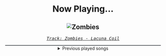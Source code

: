 <div align="center"> 
<h1>Now Playing...</h1>

![Zombies](https://i.scdn.co/image/ab67616d00001e02064b96df07e8e408503de1ac)
--
_<samp><a href="https://open.spotify.com/track/0gGYt8EdfU39d3IAMONxA3">Track: Zombies - Lacuna Coil</a></samp>_

<div style="border: 1px #4B5054 solid"></div>
<details>
  <summary>
    Previous played songs
  </summary>
  <table>
    <thead>
      <tr>
        <th>
          Artist
        </th>
        <th>
          Song
        </th>
        <th>
          Link
        </th>
      </tr>
    </thead>
    <tbody>
      <tr><td>Lacuna Coil</td><td>Zombies</td><td><a href="https://open.spotify.com/track/0gGYt8EdfU39d3IAMONxA3">https://open.spotify.com/track/0gGYt8EdfU39d3IAMONxA3</a></td></tr><tr><td>Within Temptation</td><td>The Cross</td><td><a href="https://open.spotify.com/track/01rZM6iLGA6EkFD6J6yh0f">https://open.spotify.com/track/01rZM6iLGA6EkFD6J6yh0f</a></td></tr><tr><td>Papa Roach</td><td>Warriors</td><td><a href="https://open.spotify.com/track/1heVw7Nm4pLIO5eA697PyM">https://open.spotify.com/track/1heVw7Nm4pLIO5eA697PyM</a></td></tr><tr><td>Escape the Fate</td><td>This War Is Ours (The Guillotine II)</td><td><a href="https://open.spotify.com/track/1z33QOn2Hcq9SfI5pES25L">https://open.spotify.com/track/1z33QOn2Hcq9SfI5pES25L</a></td></tr><tr><td>Bring Me The Horizon</td><td>Blasphemy</td><td><a href="https://open.spotify.com/track/6r7bDk4J0Okw4ezTBUQXo3">https://open.spotify.com/track/6r7bDk4J0Okw4ezTBUQXo3</a></td></tr><tr><td>Disturbed</td><td>You're Mine</td><td><a href="https://open.spotify.com/track/4y7rZ7vzfEqsgd591u8qXm">https://open.spotify.com/track/4y7rZ7vzfEqsgd591u8qXm</a></td></tr><tr><td>Alien Ant Farm</td><td>Smooth Criminal</td><td><a href="https://open.spotify.com/track/5z6xHjCZr7a7AIcy8sPBKy">https://open.spotify.com/track/5z6xHjCZr7a7AIcy8sPBKy</a></td></tr><tr><td>Alien Ant Farm</td><td>Smooth Criminal</td><td><a href="https://open.spotify.com/track/5z6xHjCZr7a7AIcy8sPBKy">https://open.spotify.com/track/5z6xHjCZr7a7AIcy8sPBKy</a></td></tr><tr><td>Alien Ant Farm</td><td>Smooth Criminal</td><td><a href="https://open.spotify.com/track/5z6xHjCZr7a7AIcy8sPBKy">https://open.spotify.com/track/5z6xHjCZr7a7AIcy8sPBKy</a></td></tr><tr><td>Alien Ant Farm</td><td>Smooth Criminal</td><td><a href="https://open.spotify.com/track/5z6xHjCZr7a7AIcy8sPBKy">https://open.spotify.com/track/5z6xHjCZr7a7AIcy8sPBKy</a></td></tr><tr><td>Alien Ant Farm</td><td>Smooth Criminal</td><td><a href="https://open.spotify.com/track/5z6xHjCZr7a7AIcy8sPBKy">https://open.spotify.com/track/5z6xHjCZr7a7AIcy8sPBKy</a></td></tr><tr><td>Alien Ant Farm</td><td>Smooth Criminal</td><td><a href="https://open.spotify.com/track/5z6xHjCZr7a7AIcy8sPBKy">https://open.spotify.com/track/5z6xHjCZr7a7AIcy8sPBKy</a></td></tr><tr><td>VideoGameRapBattles</td><td>Pokemon Champion Cypher</td><td><a href="https://open.spotify.com/track/7aAZ30dAkftCYZoujwKbaB">https://open.spotify.com/track/7aAZ30dAkftCYZoujwKbaB</a></td></tr><tr><td>Rustage</td><td>Demon King (Sukuna Rap)</td><td><a href="https://open.spotify.com/track/5Qx4XQoNFqMhkuX1clPMqk">https://open.spotify.com/track/5Qx4XQoNFqMhkuX1clPMqk</a></td></tr><tr><td>VideoGameRapBattle</td><td>Eevee Cypher</td><td><a href="https://open.spotify.com/track/283XNCMzqLneLuC15VzxsC">https://open.spotify.com/track/283XNCMzqLneLuC15VzxsC</a></td></tr><tr><td>VideoGameRapBattles</td><td>Pokemon Masters 8 Cypher</td><td><a href="https://open.spotify.com/track/22nama9CJiFKG9wKUd2NGz">https://open.spotify.com/track/22nama9CJiFKG9wKUd2NGz</a></td></tr><tr><td>Fabvl</td><td>Lost It All</td><td><a href="https://open.spotify.com/track/2ByeohqpWsZdXQlZ1mOTtA">https://open.spotify.com/track/2ByeohqpWsZdXQlZ1mOTtA</a></td></tr><tr><td>VideoGameRapBattles</td><td>Pokemon Professor Cypher</td><td><a href="https://open.spotify.com/track/3ZoFJcC5dV7d6faMS466hn">https://open.spotify.com/track/3ZoFJcC5dV7d6faMS466hn</a></td></tr><tr><td>Rustage</td><td>Look At Me Now</td><td><a href="https://open.spotify.com/track/1aB3jsICVmMsMDV2PaFYAz">https://open.spotify.com/track/1aB3jsICVmMsMDV2PaFYAz</a></td></tr><tr><td>AmaLee</td><td>MWTWB</td><td><a href="https://open.spotify.com/track/2GWqNLMz3imh4uP8cjbHps">https://open.spotify.com/track/2GWqNLMz3imh4uP8cjbHps</a></td></tr>
    </tbody>
  </table>
</details>

</div>
